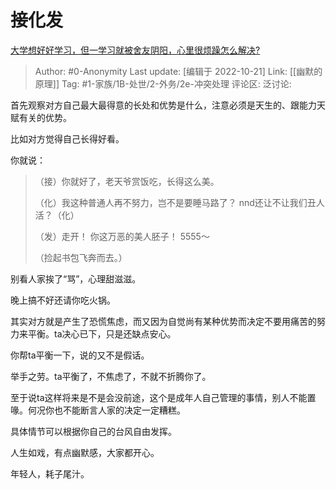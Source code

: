 # 接化发
[大学想好好学习，但一学习就被舍友阴阳，心里很烦躁怎么解决?](https://www.zhihu.com/question/560603985/answer/2723436360)

> Author: #0-Anonymity
> Last update: [编辑于 2022-10-21]
> Link: [[幽默的原理]]
> Tag: #1-家族/1B-处世/2-外务/2e-冲突处理
> 评论区:
> 泛讨论:

首先观察对方自己最大最得意的长处和优势是什么，注意必须是天生的、跟能力天赋有关的优势。

比如对方觉得自己长得好看。

你就说：

> （接）你就好了，老天爷赏饭吃，长得这么美。
>
> （化）我这种普通人再不努力，岂不是要睡马路了？
> nnd还让不让我们丑人活？（化）
>
> （发）走开！
> 你这万恶的美人胚子！
> 5555～
>
>
> （捡起书包飞奔而去。）

别看人家挨了“骂”，心理甜滋滋。

晚上搞不好还请你吃火锅。

其实对方就是产生了恐慌焦虑，而又因为自觉尚有某种优势而决定不要用痛苦的努力来平衡。ta决心已下，只是还缺点安心。

你帮ta平衡一下，说的又不是假话。

举手之劳。ta平衡了，不焦虑了，不就不折腾你了。

至于说ta这样将来是不是会没前途，这个是成年人自己管理的事情，别人不能置喙。何况你也不能断言人家的决定一定糟糕。

具体情节可以根据你自己的台风自由发挥。

人生如戏，有点幽默感，大家都开心。

年轻人，耗子尾汁。
